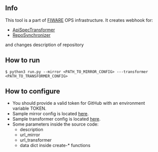## Info
This tool is a part of [FIWARE](https://fiware.org) OPS infrastructure.
It creates webhook for:
+ [ApiSpecTransformer](https://github.com/FIWARE-Ops/APISpecTransformer)
+ [RepoSynchronizer](https://github.com/FIWARE-Ops/RepoSynchronizer)

and changes description of repository

## How to run
```console
$ python3 run.py --mirror <PATH_TO_MIRROR_CONFIG> ---transformer <PATH_TO_TRANSFORMER_CONFIG>
```

## How to configure
+ You should provide a valid token for GitHub with an environment variable TOKEN.
+ Sample mirror config is located [here](./config-mirror.json.example).
+ Sample transformer config is located [here](./config-transformer.json.example).
+ Some parameters inside the source code:
  + description
  + url_mirror
  + url_transformer
  + data dict inside create-* functions